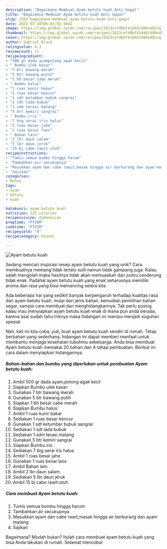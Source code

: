 ```yaml
---
description: "Bagaimana Membuat Ayam betutu kuah Anti Gagal"
title: "Bagaimana Membuat Ayam betutu kuah Anti Gagal"
slug: 1563-bagaimana-membuat-ayam-betutu-kuah-anti-gagal
date: 2021-03-18T06:03:02.944Z
image: https://img-global.cpcdn.com/recipes/2b23cefd6bf41d4d/680x482cq70/ayam-betutu-kuah-foto-resep-utama.jpg
thumbnail: https://img-global.cpcdn.com/recipes/2b23cefd6bf41d4d/680x482cq70/ayam-betutu-kuah-foto-resep-utama.jpg
cover: https://img-global.cpcdn.com/recipes/2b23cefd6bf41d4d/680x482cq70/ayam-betutu-kuah-foto-resep-utama.jpg
author: Gabriel Black
ratingvalue: 4.3
reviewcount: 11
recipeingredient:
- "500 gr dada ayampotong agak kecil"
- " Bumbu ulek kasar"
- "7 btr bawang merah"
- "5 btr bawang putih"
- "1 bh besar cabe merah"
- " Bumbu halus"
- "1 ruas kunir bakar"
- "1 ruas besar kencur"
- "1 sdt ketumbar bubuk sangrai"
- "1 sdt lada bubuk"
- "1 sdm terasi matang"
- "5 btr kemiri sangrai"
- " Bumbu iris "
- "7 btg serai iris halus"
- "1 ruas besar jahe"
- "1 ruas besar laos"
- " Bahan lain"
- "2 lbr daun salam"
- "5 lbr daun jeruk"
- "15 bj cabe rawit utuh"
recipeinstructions:
- "Tumis semua bumbu hingga harum"
- "Tambahkan air secukupnya"
- "Masukkan ayam dan cabe rawit,masak hingga air berkurang dan ayam matang"
- "Sajikan"
categories:
- Resep
tags:
- ayam
- betutu
- kuah

katakunci: ayam betutu kuah 
nutrition: 225 calories
recipecuisine: Indonesian
preptime: "PT26M"
cooktime: "PT31M"
recipeyield: "4"
recipecategory: Dinner

---
```



![Ayam betutu kuah](https://img-global.cpcdn.com/recipes/2b23cefd6bf41d4d/680x482cq70/ayam-betutu-kuah-foto-resep-utama.jpg)

Sedang mencari inspirasi resep ayam betutu kuah yang unik? Cara membuatnya memang tidak terlalu sulit namun tidak gampang juga. Kalau salah mengolah maka hasilnya tidak akan memuaskan dan justru cenderung tidak enak. Padahal ayam betutu kuah yang enak seharusnya memiliki aroma dan rasa yang bisa memancing selera kita.

Ada beberapa hal yang sedikit banyak berpengaruh terhadap kualitas rasa dari ayam betutu kuah, mulai dari jenis bahan, kemudian pemilihan bahan segar, sampai cara membuat dan menghidangkannya. Tak perlu pusing kalau mau menyiapkan ayam betutu kuah enak di mana pun anda berada, karena asal sudah tahu triknya maka hidangan ini mampu menjadi suguhan spesial.




Nah, kali ini kita coba, yuk, buat ayam betutu kuah sendiri di rumah. Tetap berbahan yang sederhana, hidangan ini dapat memberi manfaat untuk membantu menjaga kesehatan tubuhmu sekeluarga. Anda bisa membuat Ayam betutu kuah memakai 20 bahan dan 4 tahap pembuatan. Berikut ini cara dalam menyiapkan hidangannya.

<!--inarticleads1-->

##### Bahan-bahan dan bumbu yang diperlukan untuk pembuatan Ayam betutu kuah:

1. Ambil 500 gr dada ayam,potong agak kecil
1. Siapkan  Bumbu ulek kasar:
1. Gunakan 7 btr bawang merah
1. Gunakan 5 btr bawang putih
1. Siapkan 1 bh besar cabe merah
1. Siapkan  Bumbu halus:
1. Ambil 1 ruas kunir bakar
1. Sediakan 1 ruas besar kencur
1. Gunakan 1 sdt ketumbar bubuk sangrai
1. Sediakan 1 sdt lada bubuk
1. Sediakan 1 sdm terasi matang
1. Gunakan 5 btr kemiri sangrai
1. Siapkan  Bumbu iris :
1. Sediakan 7 btg serai iris halus
1. Ambil 1 ruas besar jahe
1. Gunakan 1 ruas besar laos
1. Ambil  Bahan lain:
1. Ambil 2 lbr daun salam
1. Sediakan 5 lbr daun jeruk
1. Ambil 15 bj cabe rawit utuh




<!--inarticleads2-->

##### Cara membuat Ayam betutu kuah:

1. Tumis semua bumbu hingga harum
1. Tambahkan air secukupnya
1. Masukkan ayam dan cabe rawit,masak hingga air berkurang dan ayam matang
1. Sajikan




Bagaimana? Mudah bukan? Itulah cara membuat ayam betutu kuah yang bisa Anda lakukan di rumah. Selamat mencoba!
